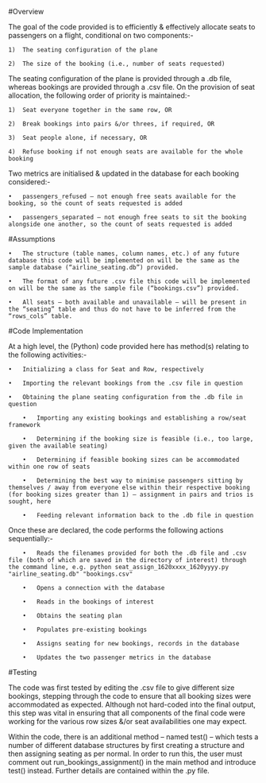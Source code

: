 #Overview

The goal of the code provided is to efficiently & effectively allocate seats to passengers on a flight, conditional on two components:-

  	1)	The seating configuration of the plane
	
  	2)	The size of the booking (i.e., number of seats requested)
  
The seating configuration of the plane is provided through a .db file, whereas bookings are provided through a .csv file. 
On the provision of seat allocation, the following order of priority is maintained:-

  	1)	Seat everyone together in the same row, OR
	
  	2)	Break bookings into pairs &/or threes, if required, OR
	
  	3)	Seat people alone, if necessary, OR
	
  	4)	Refuse booking if not enough seats are available for the whole booking
  
Two metrics are initialised & updated in the database for each booking considered:-

  	•	passengers_refused – not enough free seats available for the booking, so the count of seats requested is added
	
  	•	passengers_separated – not enough free seats to sit the booking alongside one another, so the count of seats requested is added
    
#Assumptions

  	•	The structure (table names, column names, etc.) of any future database this code will be implemented on will be the same as the sample database (“airline_seating.db”) provided.
		
  	•	The format of any future .csv file this code will be implemented on will be the same as the sample file (“bookings.csv”) provided.
		
  	•	All seats – both available and unavailable – will be present in the “seating” table and thus do not have to be inferred from the “rows_cols” table.

#Code Implementation

At a high level, the (Python) code provided here has method(s) relating to the following activities:-

  	•	Initializing a class for Seat and Row, respectively
		
  	•	Importing the relevant bookings from the .csv file in question
		
  	•	Obtaining the plane seating configuration from the .db file in question
		
		•	Importing any existing bookings and establishing a row/seat framework
		
		•	Determining if the booking size is feasible (i.e., too large, given the available seating)
		
		•	Determining if feasible booking sizes can be accommodated within one row of seats
		
		•	Determining the best way to minimise passengers sitting by themselves / away from everyone else within their respective booking (for booking sizes greater than 1) – assignment in pairs and trios is sought, here
		
		•	Feeding relevant information back to the .db file in question
  
Once these are declared, the code performs the following actions sequentially:-

		•	Reads the filenames provided for both the .db file and .csv file (both of which are saved in the directory of interest) through the command line, e.g. python seat_assign_1620xxxx_1620yyyy.py "airline_seating.db" "bookings.csv"
		
		•	Opens a connection with the database

		•	Reads in the bookings of interest

		•	Obtains the seating plan 

		•	Populates pre-existing bookings

		•	Assigns seating for new bookings, records in the database

		•	Updates the two passenger metrics in the database

#Testing

The code was first tested by editing the .csv file to give different size bookings, stepping through the code to ensure that all booking sizes were accommodated as expected. Although not hard-coded into the final output, this step was vital in ensuring that all components of the final code were working for the various row sizes &/or seat availabilities one may expect.

Within the code, there is an additional method – named test() – which tests a number of different database structures by first creating a structure and then assigning seating as per normal. In order to run this, the user must comment out run_bookings_assignment() in the main method and introduce test() instead. Further details are contained within the .py file.

